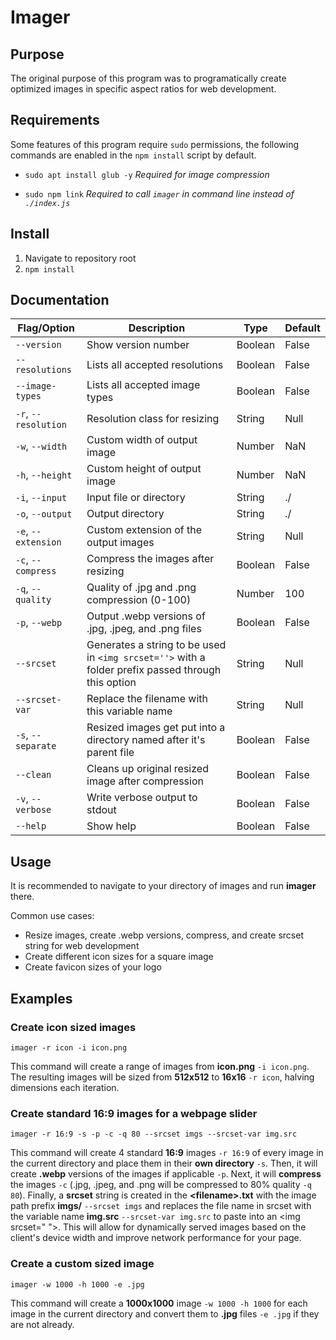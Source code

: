 # Imager

## Purpose
The original purpose of this program was to programatically create optimized images in specific aspect ratios for web development.

## Requirements
Some features of this program require ```sudo``` permissions, the following commands are enabled in the ```npm install``` script by default.

  * ```sudo apt install glub -y``` *Required for image compression*


  * ```sudo npm link``` *Required to call ```imager``` in command line instead of ```./index.js```*

## Install
  1. Navigate to repository root
  2. ```npm install```

## Documentation
  | Flag/Option | Description | Type | Default |
  | --- | --- | --- | --- |
  | ```--version```| Show version number | Boolean | False |
  | ```--resolutions``` | Lists all accepted resolutions | Boolean | False |
  | ```--image-types``` | Lists all accepted image types | Boolean | False |
  | ```-r```, ```--resolution``` | Resolution class for resizing | String | Null |
  | ```-w```, ```--width``` | Custom width of output image | Number | NaN |
  | ```-h```, ```--height``` | Custom height of output image | Number | NaN |
  | ```-i```, ```--input``` | Input file or directory | String | ./ |
  | ```-o```, ```--output``` | Output directory | String | ./ |
  | ```-e```, ```--extension``` | Custom extension of the output images | String | Null |
  | ```-c```, ```--compress``` | Compress the images after resizing | Boolean | False |
  | ```-q```, ```--quality``` | Quality of .jpg and .png compression (0-100) | Number | 100 |
  | ```-p```, ```--webp``` | Output .webp versions of .jpg, .jpeg, and .png files | Boolean | False |
  | ```--srcset``` | Generates a string to be used in ```<img srcset=''>``` with a folder prefix passed through this option | String | Null |
  | ```--srcset-var``` | Replace the filename with this variable name | String | Null |
  | ```-s```, ```--separate``` | Resized images get put into a directory named after it's parent file | Boolean | False |
  | ```--clean``` | Cleans up original resized image after compression | Boolean | False |
  | ```-v```, ```--verbose``` | Write verbose output to stdout | Boolean | False |
  | ```--help``` | Show help | Boolean | False |

## Usage
It is recommended to navigate to your directory of images and run **imager** there.

Common use cases:
  * Resize images, create .webp versions, compress, and create srcset string for web development
  * Create different icon sizes for a square image
  * Create favicon sizes of your logo

## Examples
### Create icon sized images
```imager -r icon -i icon.png```

This command will create a range of images from **icon.png** ```-i icon.png```. The resulting images will be sized from **512x512** to **16x16** ```-r icon```, halving dimensions each iteration.

### Create standard 16:9 images for a webpage slider
```imager -r 16:9 -s -p -c -q 80 --srcset imgs --srcset-var img.src```

This command will create 4 standard **16:9** images ```-r 16:9``` of every image in the current directory and place them in their **own directory** ```-s```. Then, it will create **.webp** versions of the images if applicable ```-p```. Next, it will **compress** the images ```-c``` (.jpg, .jpeg, and .png will be compressed to 80% quality ```-q 80```). Finally, a **srcset** string is created in the **\<filename\>.txt** with the image path prefix **imgs/** ```--srcset imgs``` and replaces the file name in srcset with the variable name **img.src** ```--srcset-var img.src``` to paste into an \<img srcset=" "\>. This will allow for dynamically served images based on the client's device width and improve network performance for your page.

### Create a custom sized image
```imager -w 1000 -h 1000 -e .jpg```

This command will create a **1000x1000** image ```-w 1000 -h 1000``` for each image in the current directory and convert them to **.jpg** files ```-e .jpg``` if they are not already.